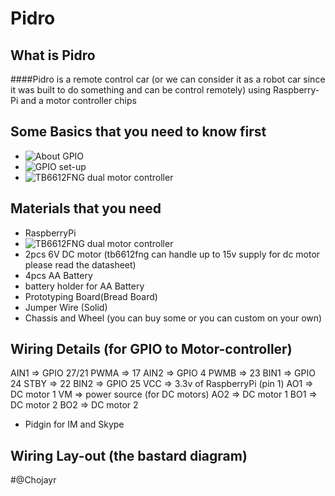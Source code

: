 # Pidro   


## What is Pidro

####Pidro is a remote control car (or we can consider it as a robot car since it was built to do something and can be control remotely) using Raspberry-Pi and a motor controller chips


## Some Basics that you need to know first 


* ![About GPIO](http://elinux.org/RPi_Low-level_peripherals#General_Purpose_Input.2FOutput_.28GPIO.29)
* ![GPIO set-up](http://learn.adafruit.com/adafruits-raspberry-pi-lesson-4-gpio-setup)
* ![TB6612FNG](http://www.pololu.com/product/713) dual motor controller


## Materials that you need 

* RaspberryPi
* ![TB6612FNG](http://www.pololu.com/product/713) dual motor controller
* 2pcs 6V DC motor (tb6612fng can handle up to 15v supply for dc motor please read the datasheet)
* 4pcs AA Battery
* battery holder for AA Battery
* Prototyping Board(Bread Board)
* Jumper Wire (Solid)
* Chassis and Wheel (you can buy some or you can custom on your own)


## Wiring Details (for GPIO to Motor-controller)

AIN1  =>  GPIO 27/21    PWMA  =>  17
AIN2  =>  GPIO 4        PWMB  =>  23
BIN1  =>  GPIO 24       STBY    =>  22
BIN2  =>  GPIO 25       VCC  =>  3.3v of RaspberryPi (pin 1)
AO1  =>  DC motor 1     VM  => power source (for DC motors)
AO2  =>  DC motor 1
BO1  =>  DC motor 2
BO2  =>  DC motor 2



* Pidgin for IM and Skype 

## Wiring Lay-out (the bastard diagram)

 





#@Chojayr 
